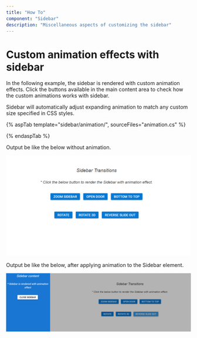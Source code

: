```yaml
---
title: "How To"
component: "Sidebar"
description: "Miscellaneous aspects of customizing the sidebar"
---
```


# Custom animation effects with sidebar

In the following example, the sidebar is rendered with custom animation effects. Click the buttons available in the main content area to check how the custom animations works with sidebar.

Sidebar will automatically adjust expanding animation to match any custom size specified in CSS styles.

{% aspTab template="sidebar/animation/", sourceFiles="animation.cs" %}

{% endaspTab %}

Output be like the below without animation.

![Sidebar Sample](../images/before_animation.png)

Output be like the below, after applying animation to the Sidebar element.

![Sidebar Sample](../images/after_animation.png)